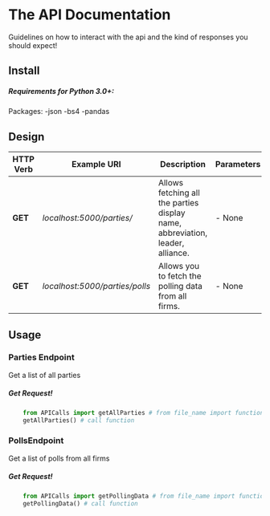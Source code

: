 The API Documentation
==================

Guidelines on how to interact with the api and the kind of responses you should expect!

Install
-------

##### Requirements for Python 3.0+:
Packages:
-json
-bs4
-pandas


Design
-----

HTTP Verb | Example URI | Description | Parameters | Notes
------------ | ------------- | ------------- | ------------- | -------------
**GET** | *localhost:5000/parties/* | Allows fetching all the parties display name, abbreviation, leader, alliance. | - None | Check the sample code. <br> below.
**GET** | *localhost:5000/parties/polls* | Allows you to fetch the polling data from all firms. | - None | Check the sample code. <br> below.



Usage
-----

### Parties Endpoint

Get a list of all parties

##### Get Request!

``` python
    from APICalls import getAllParties # from file_name import function_name
    getAllParties() # call function
```

### PollsEndpoint

Get a list of polls from all firms

##### Get Request!

``` python
    from APICalls import getPollingData # from file_name import function_name
    getPollingData() # call function
```



